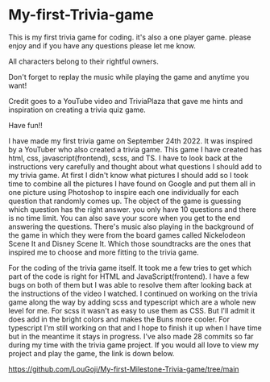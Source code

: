 # My-first-Trivia-game

This is my first trivia game for coding. it's also a one player game. please enjoy and if you have any questions please let me know. 

All characters belong to their rightful owners.

Don't forget to replay the music while playing the game and anytime you want!

Credit goes to a YouTube video and TriviaPlaza that gave me hints and inspiration on creating a trivia quiz game.

Have fun!!




I have made my first trivia game on September 24th 2022. It was inspired by a YouTuber who also created a trivia game. This game I have created has html, css, javascript(frontend), scss, and TS. I have to look back at the instructions very carefully and thought about what questions I should add to my trivia game. At first I didn't know what pictures I should add so I took time to combine all the pictures I have found on Google and put them all in one picture using Photoshop to inspire each one individually for each question that randomly comes up. The object of the game is guessing which question has the right answer. you only have 10 questions and there is no time limit. You can also save your score when you get to the end  answering the questions. There's music also playing in the background  of the game in which they were from the board games called Nickelodeon Scene It and Disney Scene It. Which those soundtracks are the ones that inspired me to choose and more fitting to the trivia game.


For the coding of the trivia game itself. It took me a few tries to get which part of the code is right for HTML and JavaScript(frontend). I have a few bugs on both of them but I was able to resolve them after looking back at the instructions of the video I watched. I continued on working on the trivia game along the way by adding scss and typescript which are a whole new level for me. For scss it wasn't as easy to use them as CSS. But I'll admit it does add in the bright colors and makes the Buns more cooler. For typescript I'm still working on that and I hope to finish it up when I have time but in the meantime it stays in progress. I've also made 28 commits so far during my time with the trivia game project. If you would all love to view my project and play the game, the link is down below.


https://github.com/LouGoji/My-first-Milestone-Trivia-game/tree/main